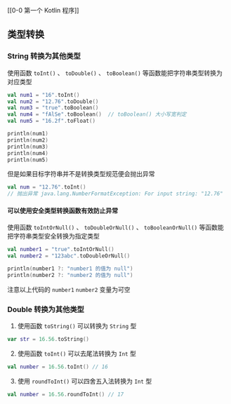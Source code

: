 [[0-0 第一个 Kotlin 程序]]

## 类型转换

### String 转换为其他类型

使用函数 `toInt()` 、 `toDouble()` 、 `toBoolean()` 等函数能把字符串类型转换为对应类型

``` kotlin
val num1 = "16".toInt()  
val num2 = "12.76".toDouble()  
val num3 = "true".toBoolean()  
val num4 = "fAlSe".toBoolean()  // toBoolean() 大小写宽判定
val num5 = "16.2f".toFloat()

println(num1)  
println(num2)  
println(num3)  
println(num4)
println(num5)
```

但是如果目标字符串并不是转换类型规范便会抛出异常

``` kotlin
val num = "12.76".toInt() 
// 抛出异常 java.lang.NumberFormatException: For input string: "12.76"
```

#### 可以使用安全类型转换函数有效防止异常

使用函数 `toIntOrNull()` 、 `toDoubleOrNull()` 、 `toBooleanOrNull()` 等函数能把字符串类型安全转换为指定类型

``` kotlin
val number1 = "true".toIntOrNull()  
val number2 = "123abc".toDoubleOrNull()

println(number1 ?: "number1 的值为 null")  
println(number2 ?: "number2 的值为 null")
```

注意以上代码的 `number1` `number2` 变量为可空

### Double 转换为其他类型

1. 使用函数 `toString()` 可以转换为 `String` 型

``` kotlin
var str = 16.56.toString()
```

2. 使用函数 `toInt()` 可以去尾法转换为 `Int` 型

``` kotlin
val number = 16.56.toInt() // 16
```

3. 使用 `roundToInt()` 可以四舍五入法转换为 `Int` 型

``` kotlin
val number = 16.56.roundToInt() // 17
```